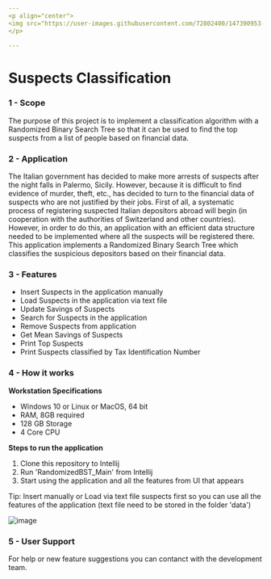 ```yaml
---
<p align="center">
<img src="https://user-images.githubusercontent.com/72802400/147390953-1710cda5-3ec6-48bb-9e9a-545ed4f917ee.jpg" align="center"><img src="https://user-images.githubusercontent.com/72802400/147390801-6d7ec12e-b95a-4462-9816-05e6d87af24a.jpg" width ="90" height"100" align = "center">
</p>

---
```


# Suspects Classification

### 1 - Scope
The purpose of this project is to implement a classification algorithm with a Randomized Binary Search Tree so that it can be used to find the top suspects from a list of people based on financial data.

### 2 - Application
The Italian government has decided to make more arrests of suspects after the night falls in Palermo, Sicily. However, because it is difficult to find evidence of murder, theft, etc., has decided to turn to the financial data of suspects who are not justified by their jobs. First of all, a systematic process of registering suspected Italian depositors abroad will begin (in cooperation with the authorities of Switzerland and other countries). However, in order to do this, an application with an efficient data structure needed to be implemented where all the suspects will be registered there. This application implements a Randomized Binary Search Tree which classifies the suspicious depositors based on their financial data.

### 3 - Features
* Insert Suspects in the application manually
* Load Suspects in the application via text file 
* Update Savings of Suspects
* Search for Suspects in the application
* Remove Suspects from application
* Get Mean Savings of Suspects
* Print Top Suspects
* Print Suspects classified by Tax Identification Number

### 4 - How it works

**Workstation Specifications**
- Windows 10 or Linux or MacOS, 64 bit
- RAM, 8GB required
- 128 GB Storage 
- 4 Core CPU

**Steps to run the application**
1. Clone this repository to Intellij
2. Run 'RandomizedBST_Main' from Intellij
3. Start using the application and all the features from UI that appears

Tip: Insert manually or Load via text file suspects first so you can use all the features of the application (text file need to be stored in the folder 'data')

![image](https://user-images.githubusercontent.com/72802400/147879907-5a81d04a-8ea2-4bf7-9218-8210d4740aee.png)

### 5 - User Support
For help or new feature suggestions you can contanct with the development team.

